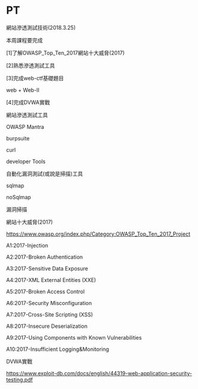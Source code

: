 # PT

網站滲透測試技術(2018.3.25)

本周課程要完成

[1]了解OWASP_Top_Ten_2017網站十大威脅(2017)

[2]熟悉滲透測試工具

[3]完成web-ctf基礎題目

web + Web-II

[4]完成DVWA實戰







網站滲透測試工具

OWASP Mantra

burpsuite

curl

developer Tools


自動化漏洞測試(或說是掃描)工具

sqlmap

noSqlmap

漏洞掃描



網站十大威脅(2017)

https://www.owasp.org/index.php/Category:OWASP_Top_Ten_2017_Project

A1:2017-Injection

A2:2017-Broken Authentication

A3:2017-Sensitive Data Exposure

A4:2017-XML External Entities (XXE)

A5:2017-Broken Access Control

A6:2017-Security Misconfiguration

A7:2017-Cross-Site Scripting (XSS)

A8:2017-Insecure Deserialization

A9:2017-Using Components with Known Vulnerabilities

A10:2017-Insufficient Logging&Monitoring


DVWA實戰

https://www.exploit-db.com/docs/english/44319-web-application-security-testing.pdf
